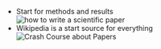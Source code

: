 - Start for methods and results  
![how to write a scientific paper](https://youtu.be/Vky9PDKx5KU)  
- Wikipedia is a start source for everything  
![Crash Course about Papers](https://youtu.be/KlgR1q3UQZE)  
